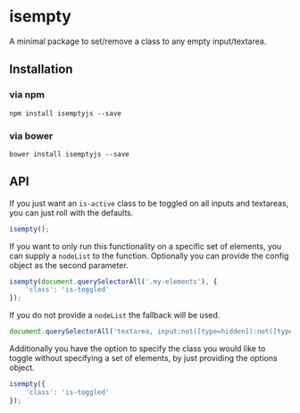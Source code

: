 # isempty
A minimal package to set/remove a class to any empty input/textarea.

## Installation

### via npm
```
npm install isemptyjs --save
```

### via bower
```
bower install isemptyjs --save
```

## API
If you just want an `is-active` class to be toggled on all inputs and textareas, you can just roll with the defaults.

```javascript
isempty();
```

If you want to only run this functionality on a specific set of elements, you can supply a `nodeList` to the function. Optionally you can provide the config object as the second parameter.

```javascript
isempty(document.querySelectorAll('.my-elements'), {
    'class': 'is-toggled'
});
```

If you do not provide a `nodeList` the fallback will be used.
```javascript
document.querySelectorAll('textarea, input:not([type=hidden]):not([type="radio"]):not([type="checkbox"]):not([type="submit"]):not([type="button"])')
```

Additionally you have the option to specify the class you would like to toggle without specifying a set of elements, by just providing the options object.

```javascript
isempty({
    'class': 'is-toggled'
});
```
